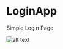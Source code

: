 # LoginApp
Simple Login Page


![alt text](https://github.com/[swaralichine]/[LoginApp]/blob/[master]/LoginApp.jpg?raw=true)
